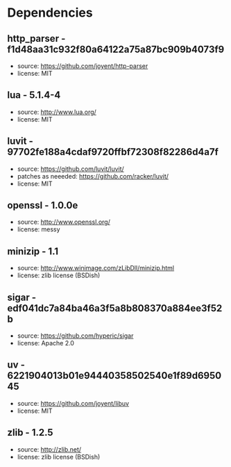 # Dependencies


## http_parser - f1d48aa31c932f80a64122a75a87bc909b4073f9

 * source: https://github.com/joyent/http-parser
 * license: MIT

## lua - 5.1.4-4

 * source: http://www.lua.org/
 * license: MIT

## luvit - 97702fe188a4cdaf9720ffbf72308f82286d4a7f

  * source: https://github.com/luvit/luvit/
  * patches as neeeded: https://github.com/racker/luvit/
  * license: MIT

## openssl - 1.0.0e

 * source: http://www.openssl.org/
 * license: messy

## minizip - 1.1

 * source: http://www.winimage.com/zLibDll/minizip.html
 * license: zlib license (BSDish)

## sigar  - edf041dc7a84ba46a3f5a8b808370a884ee3f52b

 * source: https://github.com/hyperic/sigar
 * license: Apache 2.0

## uv - 6221904013b01e94440358502540e1f89d695045

 * source: https://github.com/joyent/libuv
 * license: MIT

## zlib - 1.2.5

 * source: http://zlib.net/
 * license: zlib license (BSDish)


